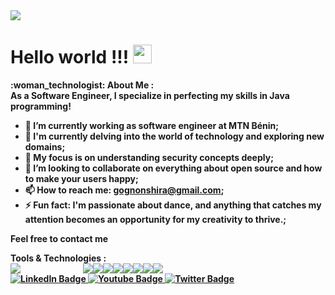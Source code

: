 
<div id="header"align="=">
  <img src="https://media.giphy.com/media/v1.Y2lkPTc5MGI3NjExcXh3cDNmcjdkNXhlcHY3bzR6YTBtejhtMXF3ZXcwNmdveGRkaTFwOSZlcD12MV9pbnRlcm5hbF9naWZfYnlfaWQmY3Q9Zw/Us2PJJGbkKyD6xqBT3/giphy.gif" />

  <!--img src="https://komarev.com/ghpvc/?username=shira08&style=flat-square&color=blue" alt=""/-->
  <h1>
  Hello world !!!
  <img src="https://media.giphy.com/media/hvRJCLFzcasrR4ia7z/giphy.gif" width="30px"/>
</h1>
  <div id=""align="left">
    <Strong> :woman_technologist: About Me :<Strong/> 
     <br>
As a Software Engineer, I specialize in perfecting my skills in Java programming!

- 🔭 I’m currently working as software engineer at MTN Bénin;
- 🌱 I'm currently delving into the world of technology and exploring new domains;
- 🎯 My focus is on understanding security concepts deeply;
- 👯 I’m looking to collaborate on everything about **open source** and how to make your users happy;
- 📫 How to reach me: **gognonshira@gmail.com**;
- ⚡ Fun fact: I'm passionate about dance, and anything that catches my attention becomes an opportunity for my creativity to thrive.;

Feel free to contact me 
</div>
<div id="header"align="left">
<Strong>Tools & Technologies :<Strong/>  <br>
<img src="https://img.shields.io/badge/Postman-FF6C37?style=for-the-badge&logo=Postman&logoColor=white" style="margin-right:100px"/><img src="https://img.shields.io/badge/Docker-2CA5E0?style=for-the-badge&logo=docker&logoColor=white" /><img src="https://img.shields.io/badge/JavaScript-323330?style=for-the-badge&logo=javascript&logoColor=F7DF1E" /><img src="https://img.shields.io/badge/Android-3DDC84?style=for-the-badge&logo=android&logoColor=white" /><img src=" 	https://img.shields.io/badge/Nginx-009639?style=for-the-badge&logo=nginx&logoColor=white" /><img src="https://img.shields.io/badge/postcss-DD3A0A?style=for-the-badge&logo=postcss&logoColor=white" /><img src="https://img.shields.io/badge/Spring_Boot-F2F4F9?style=for-the-badge&logo=spring-boot" /><img src="https://img.shields.io/badge/MySQL-005C84?style=for-the-badge&logo=mysql&logoColor=white" /><img src="https://img.shields.io/badge/git-%23F05033.svg?style=for-the-badge&logo=git&logoColor=white" /> 
</div>

  <div id="badges">
  <a href="your-linkedin-URL">
    <img src="https://img.shields.io/badge/LinkedIn-blue?style=for-the-badge&logo=linkedin&logoColor=white" alt="LinkedIn Badge"/>
  </a>
  <a href="your-youtube-URL">
    <img src="https://img.shields.io/badge/YouTube-red?style=for-the-badge&logo=youtube&logoColor=white" alt="Youtube Badge"/>
  </a>
  <a href="your-twitter-URL">
    <img src="https://img.shields.io/badge/Twitter-blue?style=for-the-badge&logo=twitter&logoColor=white" alt="Twitter Badge"/>
  </a>
</div>
</div>

<!--### Hello World ! <img height="30" src="https://media0.giphy.com/media/QTlmH8hEoVoi83mdJC/200w.webp?cid=ecf05e475gkndp9379fxllqfhbet5s7wigrkj492lpi0go0s&rid=200w.webp"></img>

<img src="https://media.tenor.com/vYeam_fYOkoAAAAC/satoru-gojo-gojou-satoru.gif" style="border-radius: 5px; margin-bottom: 10px">

*Software Engineer. Becoming Fullstack Dart and TypeScript Developer !!!*

- 🔭 I’m currently working as a freelancer, open source contributor and [blogger](https://www.juniormedehou.me);
- 🌱 I’m currently learning how to become a kind of startup as a person;
- 🎯 I'm working hard to become a Dart and Flutter GDE;
- 👯 I’m looking to collaborate on everything about **open source** and how to make your users happy;
- 💬 Ask me about anything about programming, space, data science, AI and computer science;
- 📫 How to reach me: **juniormedehou@gmail.com**;
- ⚡ Fun fact: I am a manga addict and also passionate about poetry,and gaming;

Feel free to contact me and contribute :wink:.


***Tools & Technologies*** :

 ![Java](https://img.shields.io/badge/java-%234ea94b.svg?style=for-the-badge&logo=java&logoColor=white) ![JS](https://img.shields.io/badge/javascript-%23323330.svg?style=for-the-badge&logo=javascript&logoColor=%23F7DF1E) ![Python](https://img.shields.io/badge/python-%2314354C.svg?style=for-the-badge&logo=python&logoColor=white)  ![Flutter](https://img.shields.io/badge/Flutter-%2302569B.svg?style=for-the-badge&logo=Flutter&logoColor=white)  ![MySQL](https://img.shields.io/badge/mysql-%2300f.svg?style=for-the-badge&logo=mysql&logoColor=white) ![Postgres](https://img.shields.io/badge/postgres-%23316192.svg?style=for-the-badge&logo=postgresql&logoColor=white) ![Firebase](https://img.shields.io/badge/firebase-%23039BE5.svg?style=for-the-badge&logo=firebase) ![Docker](https://img.shields.io/badge/docker-%230db7ed.svg?style=for-the-badge&logo=docker&logoColor=white) ![Git](https://img.shields.io/badge/git-%23F05033.svg?style=for-the-badge&logo=git&logoColor=white) 

- 


[![Medium](https://img.shields.io/badge/Medium-000000?&style=for-the-badge&logo=medium&logoColor=white)](https://www.medium.com/@juniormedehou)
[![Twitter](https://img.shields.io/badge/twitter-%231DA1F2.svg?&style=for-the-badge&logo=twitter&logoColor=white)](https://www.twitter.com/elikemmedehou/)
[![Linkedin](https://img.shields.io/badge/linkedin-%230077B5.svg?&style=for-the-badge&logo=linkedin&logoColor=white)](https://www.linkedin.com/in/juniormedehou/)
[![Mail](https://img.shields.io/badge/gmail-D14836?&style=for-the-badge&logo=gmail&logoColor=white)](juniormedehou@gmail.com)
!["](https://komarev.com/ghpvc/?username=NemesisX1&label=Profile%20views&color=0e75b6&style=flat)

</div>-->

